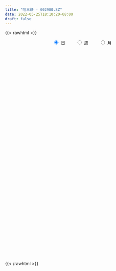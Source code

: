 ```yaml
---
title: "哈三联 - 002900.SZ"
date: 2022-05-25T18:10:20+08:00
draft: false
---
```

{{< rawhtml >}}
    <div style="text-align: center">
        <label style="padding: 1rem;"><input style="margin-right: .5rem" type="radio" name="period" value="D" checked onclick="period_change(this)">日</label>
        <label style="padding: 1rem;"><input style="margin-right: .5rem" type="radio" name="period" value="W" onclick="period_change(this)">周</label>
        <label style="padding: 1rem;"><input style="margin-right: .5rem" type="radio" name="period" value="M" onclick="period_change(this)">月</label>
    </div>
    <div id="chart" style="height: 700px;"></div> 
    <script type="text/javascript">
        const D_v = [326362.37,294894.5,336050.99,358932.14,313247.63,241091.99,182429.49,266077.55,256057.81,373695.36,238584.9,487198.09,446365.24,342528.51,257533.75,366407.02,200848.0,288037.0,260663.79,347832.52,323956.73,202253.72,222498.57,240440.03,327762.32,250840.25,425792.5,360748.5,262533.48,234855.65,220175.98,234797.3,182015.32,279232.2,190545.25,139416.76,240275.08,152885.0,154510.5,132311.85,158976.98,143367.93,274926.59,177824.57,165779.77,113444.3,176642.6,134519.0,145085.57,174538.5,160866.97,111828.5,155252.57,123518.07,139210.41,159673.0,212337.5,154307.91,123126.29,73089.5,72306.41,219620.48,214538.79,133346.5,111962.5,214060.91,159834.0,108505.7,73188.5,99624.9,73448.81,65509.5,63803.27,71687.4,81523.1,80161.0,78827.5,88381.3,76158.67,62954.23,132171.75,94313.7,72449.0,53837.3,49478.6,47421.51,55416.0,47570.6,79224.1,102272.5,72808.0,159708.8,220432.3,224192.23,139636.67,134077.12,105475.2,124268.23,128308.31,341962.32,393932.56,237962.83,226363.22,152013.22,127964.52,241587.15,223065.89,163591.04,122619.21,125298.0,172126.28,132020.0,120564.0,87296.5,99046.0,61572.5,69471.0,86482.0,63976.0,57051.5,140428.41,104249.45,59113.59,67397.74,130789.4,156756.45,124430.64,68062.5,67189.9,54452.0,86497.4,60479.5,59923.4,49346.9,37790.5,44615.83,33255.0,41168.5,29750.5,30229.36,70159.0,179767.85,117108.45,59307.0,50219.5,50431.5,39705.68,38608.0,30793.5,34626.18,31497.01,46297.03,59083.5,41439.51,31700.5,34468.0,49461.5,42780.0,70764.52,72948.5,31460.75,31980.0,37881.5,56591.75,36143.75,42347.9,30313.0,63672.5,80276.78,32170.5,53826.0,39623.16,24973.36,40847.5,26891.0,23101.9,22709.5,31372.0,29995.5,26266.0,23907.5,28704.4,18367.36,21316.96,34847.95,26947.3,18603.11,40697.8,29342.8,26543.41,44020.41,94754.91,57501.0,28378.5,35904.0,34133.9,54118.0,37978.0,53117.0,36674.0,74176.06,47369.0,34460.5,45215.5,43547.01,61497.24,26665.8,28341.21,21797.77,24578.0,28794.5,43377.0,40336.5,24837.0,65485.08,121557.37,82277.0,48216.5,47097.0,40003.27,27455.61,23230.5,24849.0,46776.0,33727.0,18058.5,27490.4,27619.61,54770.51,48639.4,39294.5,32809.43,68119.51,53058.51,64400.01,37517.0,32565.65,20973.0,24835.92,35792.42,28196.32,23050.5,35243.92,35913.92,24736.0,28318.0,27807.5,35925.38,40918.0,16177.5]
const D_histogram = [0.0,0.0019081481,0.1009790204,0.179180924,0.1220894007,0.0427166768,-0.041465333,-0.0140879174,0.0048264769,0.1669522936,0.4252260192,0.7457966185,0.870592676,0.840612435,0.734273108,0.7455797816,0.5006736162,0.3626375077,0.1942913335,0.246911091,0.1019679214,-0.0054779945,-0.2148387166,-0.2806480686,-0.1983200076,0.0423509894,0.2601144616,0.3732583471,0.2918933915,0.2512732092,0.2167453428,0.1930828496,0.1057721106,0.0617951772,-0.0998221644,-0.1999942439,-0.4568063254,-0.5681882446,-0.6891353673,-0.7252038843,-0.6700669396,-0.5852925722,-0.3612457869,-0.2829127688,-0.3306425031,-0.3711672928,-0.4718525445,-0.4788090527,-0.5302231946,-0.6400603582,-0.7850428571,-0.9177753888,-0.8901902804,-0.8125924453,-0.7122451126,-0.5540507866,-0.3277003252,-0.2241884348,-0.2268353867,-0.1970856807,-0.1589897107,0.0365034218,0.118654957,0.1819869377,0.2470192034,0.3787063228,0.3223195384,0.2147287721,0.138907268,0.010713193,-0.0191668228,-0.0381459304,-0.0243218125,-0.0493187679,-0.0870144046,-0.1190077582,-0.1875983021,-0.1844829692,-0.2127478154,-0.2134040233,-0.1024229153,-0.017036977,0.0376583373,0.0669734301,0.0710331806,0.1022846653,0.0944630061,0.1006363796,0.1226866989,0.1583582515,0.1614076621,0.2315507862,0.3178441749,0.4473027617,0.4415717854,0.4359162754,0.4002548706,0.4118375374,0.4208535508,0.5576552016,0.6831450738,0.6587542593,0.4431954578,0.2699921219,0.1541367919,0.1692928294,0.1843354637,0.1196025949,0.0807409287,-0.0191859044,-0.1789085616,-0.3201043172,-0.3528499197,-0.3693452868,-0.4205356886,-0.4196308644,-0.3800593575,-0.3940416913,-0.3710363801,-0.3169119428,-0.182218139,-0.1179041951,-0.0816604005,-0.0251573192,0.0692190164,0.1752085034,0.173393204,0.1611438132,0.126674974,0.090008437,0.079208464,0.0684141799,0.022933671,0.0027167659,-0.0146516763,-0.0382253535,-0.0554309844,-0.0478334854,-0.0524207119,-0.0400344286,0.0066831713,0.1311669798,0.1405770853,0.1370361303,0.1278036976,0.088393227,0.0612883683,0.0202032626,-0.0045623303,0.0019929588,-0.0002483835,-0.0334122885,-0.0292600058,-0.017185879,-0.0173328619,-0.0148817633,-0.0140876927,-0.0009400236,0.027559858,-0.012455813,-0.0339392008,-0.0585577794,-0.0664866541,-0.057005798,-0.0478289372,-0.0704853245,-0.0868569505,-0.1365238158,-0.2086119442,-0.2547609464,-0.3186661932,-0.3660118511,-0.3594569988,-0.3913948285,-0.3663970973,-0.3578808965,-0.3133770321,-0.2275138614,-0.1420462003,-0.0667266306,-0.008583924,0.0127899265,0.0444297053,0.0826586253,0.1285686622,0.1472372349,0.1673006407,0.2104177674,0.2141905332,0.2270785959,0.2042816504,0.2370668607,0.2360605408,0.2184944808,0.2152226575,0.2116566903,0.2114399448,0.2039174013,0.1151641038,0.0411520128,0.0746156093,0.0943847004,0.0724100586,-0.0194142011,-0.0518818175,-0.0159694591,0.0169217671,0.0531765687,0.0569708488,0.0605124049,0.067401044,0.0803400719,0.0643011379,0.0493007334,0.0796594268,0.1443334307,0.1291552977,0.1161209917,0.0499658207,-0.0250705692,-0.0972156261,-0.1163198431,-0.1596247489,-0.1242049864,-0.1169588212,-0.1179119545,-0.0981584737,-0.0745345718,-0.045086053,-0.0880944236,-0.1970363729,-0.2951954913,-0.3852449032,-0.4607836584,-0.4252144804,-0.354085633,-0.2808211018,-0.2036749753,-0.131504911,-0.0563646441,0.0206558375,0.0749867057,0.135051499,0.1499431588,0.1647549028,0.1585811155,0.1596378579,0.194801615,0.1520528046,0.1300110342]
const D_fast = [0.0,0.0023851852,0.1267008125,0.2496979471,0.223128774,0.1544352193,0.0598868762,0.0837423126,0.1038633261,0.3077272161,0.6723074466,1.1793272004,1.5217714269,1.7019442947,1.7791732447,1.9768748637,1.8571371024,1.8097603708,1.6899870299,1.8043345602,1.684883371,1.5760679564,1.3129975552,1.1770261861,1.2097742452,1.4610329895,1.7438250771,1.9502835494,1.9418919417,1.9640900617,1.983748531,2.0083567502,1.9474890388,1.9189608998,1.7323880171,1.5822173766,1.2112037138,0.9577747333,0.6645437688,0.4471742807,0.3347944906,0.2732457149,0.4069810535,0.4145858794,0.2841955193,0.1508789064,-0.0677694815,-0.1944282528,-0.3783981933,-0.6482504465,-0.9894936597,-1.3516700386,-1.5466325003,-1.6721827765,-1.749896722,-1.7302150927,-1.5857897125,-1.5383249308,-1.5976807293,-1.6172024436,-1.6188539012,-1.4142349133,-1.3024196389,-1.1935909237,-1.0668038572,-0.8404401571,-0.8162470569,-0.8701556302,-0.9112503172,-1.036766094,-1.0714378155,-1.0999534057,-1.0922097409,-1.1295363883,-1.1889856261,-1.2507309193,-1.3662210388,-1.4092264482,-1.4906782482,-1.5446854618,-1.4593100827,-1.3781833887,-1.3140734901,-1.2680150397,-1.2461969941,-1.1893743431,-1.1735802507,-1.1422477824,-1.0895257883,-1.0142646728,-0.9708633467,-0.8428325261,-0.6770780936,-0.4357938164,-0.3311318464,-0.2278082875,-0.1634059746,-0.0488639235,0.0653654775,0.3415809287,0.6378570694,0.7781548198,0.6733948827,0.5676895772,0.4903684453,0.5478476901,0.6089741903,0.5741419703,0.5554655362,0.450742227,0.2462924294,0.0250705946,-0.095887488,-0.2047191767,-0.3610435006,-0.4650463926,-0.5204897251,-0.6329824816,-0.7027362654,-0.7278398138,-0.6387005448,-0.6038626497,-0.5880339552,-0.5378202037,-0.426139114,-0.2763475011,-0.2348144995,-0.206777937,-0.2095780327,-0.2237424605,-0.2147403175,-0.2084310566,-0.2481781478,-0.2677158615,-0.2887472227,-0.3218772383,-0.3529406153,-0.3573014877,-0.3749938921,-0.3726162159,-0.3242278233,-0.1669522698,-0.1223978929,-0.0916798154,-0.0689613237,-0.0862734875,-0.0980562541,-0.1340905442,-0.1599967197,-0.1529431908,-0.155246629,-0.1967636062,-0.199926325,-0.1921486679,-0.1966288663,-0.1978982084,-0.200626061,-0.1877133978,-0.1523235517,-0.195453176,-0.225421364,-0.2646793874,-0.2892299256,-0.294000519,-0.2967808926,-0.337058611,-0.3751444746,-0.4589422939,-0.5831834083,-0.693022647,-0.8365944421,-0.9754430629,-1.0587524602,-1.188538997,-1.2551405401,-1.3360945635,-1.3699349571,-1.3409502518,-1.2909941407,-1.2323562288,-1.1763595031,-1.151788171,-1.1090409658,-1.0501473895,-0.9720951871,-0.9166173056,-0.8547287397,-0.7590071711,-0.7016867721,-0.6320290603,-0.6037555932,-0.5117036677,-0.4536948524,-0.4166372922,-0.3661034512,-0.3167552458,-0.2641120051,-0.2206551983,-0.2806174698,-0.3443415576,-0.2922240588,-0.2488587926,-0.2527309198,-0.3494087298,-0.3948468005,-0.3629268069,-0.3258051388,-0.2762561951,-0.2582192028,-0.2395495455,-0.2158106454,-0.1827865995,-0.182750249,-0.1854254702,-0.1351519201,-0.0343945584,-0.017283867,-0.0012879251,-0.054951641,-0.1362556732,-0.2327046366,-0.2808888144,-0.3640999074,-0.3597313915,-0.3817249316,-0.4121560535,-0.4169421912,-0.4119519322,-0.3937749266,-0.4588069032,-0.6170079457,-0.7889659369,-0.9753265746,-1.1660612444,-1.2367956865,-1.2541882473,-1.2511289916,-1.224901609,-1.1856077724,-1.1245586665,-1.0423742255,-0.9692966809,-0.8754690128,-0.8230915633,-0.7670910936,-0.733619602,-0.6926533952,-0.6087892344,-0.6135248436,-0.6030638554]
const D_slow = [0.0,0.000477037,0.0257217921,0.0705170231,0.1010393733,0.1117185425,0.1013522093,0.0978302299,0.0990368491,0.1407749225,0.2470814273,0.433530582,0.651178751,0.8613318597,1.0449001367,1.2312950821,1.3564634862,1.4471228631,1.4956956965,1.5574234692,1.5829154496,1.5815459509,1.5278362718,1.4576742546,1.4080942527,1.4186820001,1.4837106155,1.5770252023,1.6499985502,1.7128168525,1.7670031882,1.8152739006,1.8417169282,1.8571657225,1.8322101814,1.7822116205,1.6680100391,1.525962978,1.3536791361,1.1723781651,1.0048614302,0.8585382871,0.7682268404,0.6974986482,0.6148380224,0.5220461992,0.4040830631,0.2843807999,0.1518250012,-0.0081900883,-0.2044508026,-0.4338946498,-0.6564422199,-0.8595903312,-1.0376516094,-1.176164306,-1.2580893873,-1.314136496,-1.3708453427,-1.4201167629,-1.4598641905,-1.4507383351,-1.4210745958,-1.3755778614,-1.3138230606,-1.2191464799,-1.1385665953,-1.0848844023,-1.0501575853,-1.047479287,-1.0522709927,-1.0618074753,-1.0678879284,-1.0802176204,-1.1019712215,-1.1317231611,-1.1786227366,-1.2247434789,-1.2779304328,-1.3312814386,-1.3568871674,-1.3611464117,-1.3517318273,-1.3349884698,-1.3172301747,-1.2916590084,-1.2680432568,-1.2428841619,-1.2122124872,-1.1726229243,-1.1322710088,-1.0743833123,-0.9949222685,-0.8830965781,-0.7727036318,-0.6637245629,-0.5636608453,-0.4607014609,-0.3554880732,-0.2160742728,-0.0452880044,0.1194005605,0.2301994249,0.2976974554,0.3362316533,0.3785548607,0.4246387266,0.4545393753,0.4747246075,0.4699281314,0.425200991,0.3451749117,0.2569624318,0.1646261101,0.059492188,-0.0454155281,-0.1404303675,-0.2389407903,-0.3316998854,-0.4109278711,-0.4564824058,-0.4859584546,-0.5063735547,-0.5126628845,-0.4953581304,-0.4515560045,-0.4082077035,-0.3679217502,-0.3362530067,-0.3137508975,-0.2939487815,-0.2768452365,-0.2711118188,-0.2704326273,-0.2740955464,-0.2836518848,-0.2975096309,-0.3094680022,-0.3225731802,-0.3325817874,-0.3309109945,-0.2981192496,-0.2629749783,-0.2287159457,-0.1967650213,-0.1746667145,-0.1593446224,-0.1542938068,-0.1554343894,-0.1549361497,-0.1549982455,-0.1633513177,-0.1706663191,-0.1749627889,-0.1792960044,-0.1830164452,-0.1865383683,-0.1867733742,-0.1798834097,-0.182997363,-0.1914821632,-0.206121608,-0.2227432715,-0.236994721,-0.2489519553,-0.2665732865,-0.2882875241,-0.3224184781,-0.3745714641,-0.4382617007,-0.517928249,-0.6094312118,-0.6992954615,-0.7971441686,-0.8887434429,-0.978213667,-1.056557925,-1.1134363904,-1.1489479404,-1.1656295981,-1.1677755791,-1.1645780975,-1.1534706711,-1.1328060148,-1.1006638493,-1.0638545405,-1.0220293804,-0.9694249385,-0.9158773052,-0.8591076562,-0.8080372436,-0.7487705285,-0.6897553932,-0.635131773,-0.5813261087,-0.5284119361,-0.4755519499,-0.4245725996,-0.3957815736,-0.3854935704,-0.3668396681,-0.343243493,-0.3251409784,-0.3299945286,-0.342964983,-0.3469573478,-0.342726906,-0.3294327638,-0.3151900516,-0.3000619504,-0.2832116894,-0.2631266714,-0.2470513869,-0.2347262036,-0.2148113469,-0.1787279892,-0.1464391648,-0.1174089168,-0.1049174617,-0.111185104,-0.1354890105,-0.1645689713,-0.2044751585,-0.2355264051,-0.2647661104,-0.294244099,-0.3187837175,-0.3374173604,-0.3486888736,-0.3707124795,-0.4199715728,-0.4937704456,-0.5900816714,-0.705277586,-0.8115812061,-0.9001026143,-0.9703078898,-1.0212266336,-1.0541028614,-1.0681940224,-1.063030063,-1.0442833866,-1.0105205118,-0.9730347221,-0.9318459964,-0.8922007175,-0.8522912531,-0.8035908493,-0.7655776482,-0.7330748896]
const D_data = [['2021-05-14', 24.4254, 23.1493, 22.7804, 24.6746],['2021-05-17', 22.591, 23.1792, 21.5342, 24.1861],['2021-05-18', 23.1493, 24.7145, 22.9499, 25.1033],['2021-05-19', 24.1363, 25.0535, 23.7176, 26.3794],['2021-05-20', 24.0166, 23.5481, 23.3786, 25.522],['2021-05-21', 22.9499, 22.9798, 22.1224, 23.5182],['2021-05-24', 22.6608, 22.4913, 21.8732, 23.2988],['2021-05-25', 23.0097, 23.7275, 22.6807, 24.4154],['2021-05-26', 23.7475, 23.7574, 22.7804, 24.4055],['2021-05-27', 23.7574, 26.1302, 23.0596, 26.1302],['2021-05-28', 26.9577, 28.7422, 26.7284, 28.7422],['2021-05-31', 28.9117, 31.6134, 26.9078, 31.6134],['2021-06-01', 32.2216, 31.095, 30.3772, 33.5077],['2021-06-02', 31.1349, 30.2077, 29.0513, 31.8726],['2021-06-03', 29.131, 29.6494, 28.7322, 30.9953],['2021-06-04', 29.3703, 31.6234, 28.5727, 32.401],['2021-06-07', 28.9615, 28.4631, 28.4631, 29.6096],['2021-06-08', 26.9178, 29.3105, 26.9178, 29.4102],['2021-06-09', 28.9017, 28.5329, 28.1241, 30.8857],['2021-06-10', 27.6356, 31.3841, 27.506, 31.3841],['2021-06-11', 32.2116, 29.0214, 28.2936, 32.4708],['2021-06-15', 27.4262, 29.0712, 27.4262, 30.3872],['2021-06-16', 28.7921, 27.0673, 26.4293, 29.3204],['2021-06-17', 26.9178, 28.1341, 26.7682, 29.2507],['2021-06-18', 28.1739, 30.0482, 26.9776, 30.8857],['2021-06-21', 30.2177, 33.0491, 30.2177, 33.0491],['2021-06-22', 34.0161, 34.3351, 32.9793, 35.9402],['2021-06-23', 34.2055, 34.3949, 33.2285, 36.8774],['2021-06-24', 34.385, 32.5406, 32.5107, 35.362],['2021-06-25', 32.73, 33.1787, 32.2316, 34.1258],['2021-06-28', 33.1886, 33.4877, 32.9195, 34.2255],['2021-06-29', 33.4777, 33.8865, 31.5835, 34.1956],['2021-06-30', 33.408, 33.1687, 32.8995, 34.1557],['2021-07-01', 32.8995, 33.6871, 32.401, 35.4916],['2021-07-02', 33.0989, 31.9026, 31.6134, 33.0989],['2021-07-05', 31.65, 32.1, 31.0, 32.67],['2021-07-06', 32.1, 29.15, 28.89, 32.1],['2021-07-07', 28.72, 29.79, 28.5, 30.18],['2021-07-08', 29.77, 28.74, 28.6, 29.95],['2021-07-09', 28.74, 28.99, 27.96, 29.29],['2021-07-12', 28.99, 29.78, 28.62, 30.26],['2021-07-13', 29.85, 30.16, 29.38, 30.48],['2021-07-14', 29.88, 32.48, 29.48, 32.72],['2021-07-15', 32.01, 31.32, 30.79, 32.46],['2021-07-16', 31.0, 29.67, 29.66, 31.01],['2021-07-19', 29.0, 29.32, 28.58, 30.33],['2021-07-20', 28.36, 27.91, 27.35, 28.5],['2021-07-21', 27.93, 28.46, 27.76, 28.65],['2021-07-22', 28.44, 27.37, 27.03, 28.48],['2021-07-23', 27.6, 25.74, 25.0, 27.66],['2021-07-26', 25.12, 24.02, 23.26, 25.49],['2021-07-27', 24.03, 22.69, 22.69, 24.38],['2021-07-28', 22.65, 23.61, 21.73, 24.22],['2021-07-29', 23.72, 23.73, 23.3, 24.17],['2021-07-30', 23.34, 23.75, 22.77, 24.6],['2021-08-02', 23.58, 24.51, 22.97, 24.99],['2021-08-03', 24.4, 25.88, 23.96, 26.23],['2021-08-04', 25.33, 24.83, 24.16, 25.35],['2021-08-05', 24.34, 23.4, 23.24, 25.01],['2021-08-06', 23.19, 23.51, 22.93, 23.75],['2021-08-09', 23.11, 23.45, 23.06, 24.2],['2021-08-10', 23.48, 25.8, 23.2, 25.8],['2021-08-11', 26.0, 24.99, 24.67, 26.48],['2021-08-12', 25.02, 25.07, 24.55, 25.89],['2021-08-13', 24.91, 25.42, 24.78, 25.85],['2021-08-16', 25.61, 26.86, 25.16, 27.0],['2021-08-17', 26.5, 24.82, 24.52, 26.59],['2021-08-18', 24.5, 23.79, 23.61, 24.97],['2021-08-19', 23.69, 23.68, 23.5, 24.29],['2021-08-20', 23.25, 22.38, 21.95, 23.25],['2021-08-23', 22.61, 23.03, 22.13, 23.26],['2021-08-24', 23.28, 22.86, 22.82, 23.48],['2021-08-25', 22.89, 23.08, 22.43, 23.28],['2021-08-26', 23.1, 22.38, 22.33, 23.15],['2021-08-27', 22.4, 21.84, 21.52, 22.52],['2021-08-30', 21.51, 21.48, 20.68, 22.04],['2021-08-31', 21.5, 20.46, 20.41, 21.72],['2021-09-01', 20.46, 20.86, 19.99, 21.0],['2021-09-02', 20.81, 20.06, 20.02, 20.81],['2021-09-03', 19.8, 19.97, 19.68, 20.42],['2021-09-06', 19.81, 21.35, 19.81, 21.97],['2021-09-07', 20.9, 21.32, 20.68, 21.39],['2021-09-08', 21.33, 21.13, 20.88, 21.65],['2021-09-09', 21.0, 20.89, 20.8, 21.5],['2021-09-10', 20.8, 20.53, 20.39, 20.89],['2021-09-13', 20.56, 20.85, 20.48, 21.06],['2021-09-14', 20.85, 20.32, 20.24, 21.08],['2021-09-15', 20.31, 20.39, 19.81, 20.78],['2021-09-16', 20.18, 20.58, 20.02, 21.15],['2021-09-17', 20.39, 20.85, 19.8, 21.28],['2021-09-22', 20.19, 20.51, 20.18, 21.2],['2021-09-23', 20.42, 21.55, 20.39, 21.9],['2021-09-24', 21.5, 22.25, 20.45, 23.39],['2021-09-27', 21.77, 23.55, 21.35, 24.0],['2021-09-28', 23.0, 22.43, 22.16, 23.38],['2021-09-29', 22.01, 22.65, 21.57, 23.54],['2021-09-30', 22.27, 22.41, 22.0, 22.75],['2021-10-08', 22.21, 23.19, 21.81, 23.5],['2021-10-11', 22.96, 23.49, 22.57, 24.26],['2021-10-12', 23.5, 25.84, 22.75, 25.84],['2021-10-13', 25.1, 26.89, 24.65, 27.89],['2021-10-14', 25.6, 25.83, 25.12, 26.8],['2021-10-15', 25.06, 23.25, 23.25, 25.08],['2021-10-18', 22.25, 23.05, 22.15, 23.37],['2021-10-19', 22.87, 23.2, 22.77, 23.75],['2021-10-20', 23.09, 24.75, 22.58, 25.52],['2021-10-21', 24.31, 25.03, 24.0, 25.58],['2021-10-22', 24.6, 24.08, 24.08, 25.4],['2021-10-25', 23.0, 24.27, 23.0, 24.55],['2021-10-26', 24.28, 23.22, 23.2, 24.65],['2021-10-27', 23.0, 21.75, 21.4, 23.18],['2021-10-28', 21.52, 21.02, 20.95, 22.38],['2021-10-29', 21.03, 21.68, 20.55, 22.05],['2021-11-01', 21.65, 21.49, 21.31, 21.97],['2021-11-02', 21.49, 20.57, 20.47, 21.98],['2021-11-03', 20.73, 20.75, 20.45, 21.08],['2021-11-04', 20.61, 21.01, 20.61, 21.19],['2021-11-05', 20.89, 20.07, 20.04, 21.27],['2021-11-08', 20.07, 20.21, 19.4, 20.3],['2021-11-09', 20.2, 20.48, 20.02, 20.79],['2021-11-10', 20.53, 21.74, 20.51, 21.98],['2021-11-11', 21.75, 21.21, 21.03, 22.1],['2021-11-12', 21.0, 20.98, 20.96, 21.38],['2021-11-15', 20.87, 21.37, 20.8, 21.55],['2021-11-16', 21.25, 22.2, 21.23, 22.2],['2021-11-17', 22.35, 22.92, 21.7, 23.2],['2021-11-18', 22.5, 21.93, 21.79, 22.88],['2021-11-19', 21.7, 21.84, 21.56, 22.2],['2021-11-22', 21.85, 21.5, 21.32, 21.85],['2021-11-23', 21.41, 21.32, 21.31, 21.64],['2021-11-24', 21.21, 21.54, 20.76, 21.77],['2021-11-25', 21.42, 21.5, 21.39, 21.86],['2021-11-26', 21.41, 20.91, 20.88, 21.58],['2021-11-29', 20.61, 21.02, 20.5, 21.49],['2021-11-30', 20.93, 20.91, 20.72, 21.09],['2021-12-01', 21.29, 20.66, 20.56, 21.29],['2021-12-02', 20.66, 20.55, 20.53, 20.8],['2021-12-03', 20.55, 20.75, 20.28, 20.89],['2021-12-06', 20.75, 20.52, 20.5, 20.82],['2021-12-07', 20.52, 20.67, 20.5, 20.73],['2021-12-08', 20.7, 21.2, 20.52, 21.55],['2021-12-09', 21.11, 22.65, 21.02, 23.3],['2021-12-10', 22.0, 21.64, 21.56, 22.16],['2021-12-13', 21.63, 21.57, 21.35, 21.76],['2021-12-14', 21.59, 21.54, 21.41, 21.79],['2021-12-15', 21.6, 21.09, 21.01, 21.64],['2021-12-16', 20.98, 21.1, 20.89, 21.4],['2021-12-17', 21.06, 20.75, 20.69, 21.1],['2021-12-20', 20.68, 20.76, 20.58, 21.08],['2021-12-21', 20.76, 21.08, 20.7, 21.28],['2021-12-22', 21.04, 20.96, 20.79, 21.07],['2021-12-23', 20.89, 20.44, 20.4, 20.92],['2021-12-24', 20.63, 20.78, 20.1, 21.3],['2021-12-27', 20.65, 20.88, 20.52, 21.0],['2021-12-28', 21.0, 20.72, 20.55, 21.14],['2021-12-29', 20.7, 20.72, 20.56, 20.99],['2021-12-30', 20.65, 20.67, 20.28, 20.95],['2021-12-31', 20.68, 20.83, 20.52, 20.98],['2022-01-04', 20.87, 21.12, 20.81, 21.54],['2022-01-05', 21.27, 20.21, 20.15, 21.34],['2022-01-06', 20.01, 20.23, 19.98, 20.36],['2022-01-07', 20.12, 20.0, 20.0, 20.3],['2022-01-10', 19.93, 20.04, 19.42, 20.12],['2022-01-11', 20.05, 20.18, 19.9, 20.65],['2022-01-12', 20.03, 20.15, 19.77, 20.31],['2022-01-13', 20.11, 19.63, 19.62, 20.13],['2022-01-14', 19.6, 19.5, 19.5, 19.81],['2022-01-17', 19.49, 18.77, 18.63, 19.63],['2022-01-18', 18.76, 17.97, 17.57, 18.87],['2022-01-19', 17.77, 17.73, 17.6, 17.96],['2022-01-20', 17.8, 16.91, 16.9, 17.85],['2022-01-21', 16.9, 16.46, 16.41, 17.03],['2022-01-24', 16.45, 16.64, 16.3, 16.66],['2022-01-25', 16.64, 15.68, 15.68, 16.78],['2022-01-26', 15.68, 15.95, 15.68, 16.0],['2022-01-27', 15.99, 15.41, 15.36, 16.08],['2022-01-28', 15.42, 15.59, 15.18, 15.73],['2022-02-07', 15.65, 16.09, 15.65, 16.15],['2022-02-08', 16.09, 16.24, 15.93, 16.32],['2022-02-09', 16.3, 16.3, 16.0, 16.33],['2022-02-10', 16.3, 16.25, 16.14, 16.46],['2022-02-11', 16.17, 15.84, 15.7, 16.25],['2022-02-14', 15.86, 15.97, 15.86, 16.1],['2022-02-15', 16.03, 16.13, 15.83, 16.16],['2022-02-16', 16.22, 16.38, 16.1, 16.45],['2022-02-17', 16.46, 16.17, 16.11, 16.46],['2022-02-18', 16.12, 16.27, 16.07, 16.3],['2022-02-21', 16.28, 16.74, 16.28, 16.75],['2022-02-22', 16.77, 16.41, 16.28, 16.77],['2022-02-23', 16.41, 16.62, 16.41, 16.68],['2022-02-24', 16.55, 16.2, 16.0, 16.85],['2022-02-25', 16.23, 16.99, 16.23, 17.78],['2022-02-28', 16.82, 16.74, 16.51, 17.3],['2022-03-01', 16.66, 16.57, 16.39, 16.73],['2022-03-02', 16.54, 16.78, 16.28, 16.88],['2022-03-03', 16.8, 16.85, 16.68, 16.98],['2022-03-04', 16.72, 16.98, 16.68, 17.3],['2022-03-07', 16.93, 16.97, 16.51, 17.13],['2022-03-08', 16.97, 15.76, 15.56, 16.97],['2022-03-09', 15.61, 15.51, 14.75, 15.99],['2022-03-10', 15.88, 16.74, 15.73, 16.87],['2022-03-11', 16.75, 16.73, 16.37, 16.79],['2022-03-14', 16.69, 16.22, 16.2, 16.93],['2022-03-15', 16.22, 15.01, 14.98, 16.23],['2022-03-16', 15.15, 15.34, 14.2, 15.5],['2022-03-17', 15.59, 16.13, 15.34, 16.66],['2022-03-18', 16.1, 16.23, 16.01, 16.48],['2022-03-21', 16.21, 16.44, 16.1, 16.58],['2022-03-22', 16.44, 16.14, 16.09, 16.44],['2022-03-23', 16.14, 16.16, 16.02, 16.4],['2022-03-24', 16.14, 16.24, 15.9, 16.34],['2022-03-25', 16.15, 16.39, 16.15, 16.66],['2022-03-28', 16.25, 16.04, 15.85, 16.39],['2022-03-29', 16.04, 15.98, 15.81, 16.27],['2022-03-30', 16.01, 16.61, 15.56, 16.78],['2022-03-31', 16.46, 17.36, 16.33, 17.45],['2022-04-01', 17.02, 16.58, 16.5, 17.08],['2022-04-06', 16.56, 16.61, 16.41, 16.86],['2022-04-07', 16.52, 15.78, 15.76, 16.59],['2022-04-08', 15.76, 15.28, 15.03, 15.87],['2022-04-11', 15.2, 14.85, 14.7, 15.41],['2022-04-12', 14.76, 15.16, 14.53, 15.16],['2022-04-13', 14.88, 14.55, 14.54, 15.15],['2022-04-14', 14.55, 15.37, 14.55, 15.68],['2022-04-15', 15.28, 15.0, 14.85, 15.38],['2022-04-18', 14.82, 14.78, 14.33, 14.86],['2022-04-19', 14.72, 14.96, 14.6, 15.3],['2022-04-20', 14.87, 15.01, 14.8, 15.3],['2022-04-21', 14.88, 15.13, 14.62, 15.72],['2022-04-22', 14.78, 14.08, 13.88, 14.82],['2022-04-25', 13.48, 12.67, 12.67, 13.64],['2022-04-26', 12.19, 11.98, 11.74, 12.67],['2022-04-27', 11.42, 11.22, 10.78, 11.45],['2022-04-28', 10.97, 10.52, 10.45, 11.05],['2022-04-29', 10.52, 11.34, 10.52, 11.5],['2022-05-05', 11.54, 11.64, 11.14, 11.75],['2022-05-06', 11.35, 11.67, 11.27, 11.87],['2022-05-09', 11.85, 11.79, 11.63, 11.9],['2022-05-10', 11.64, 11.85, 11.45, 11.89],['2022-05-11', 11.86, 12.06, 11.86, 12.39],['2022-05-12', 12.02, 12.33, 11.92, 12.36],['2022-05-13', 12.44, 12.29, 12.22, 12.73],['2022-05-16', 12.35, 12.61, 12.33, 12.88],['2022-05-17', 12.78, 12.22, 12.09, 12.78],['2022-05-18', 12.19, 12.29, 12.06, 12.42],['2022-05-19', 12.12, 12.05, 11.85, 12.27],['2022-05-20', 12.1, 12.13, 12.08, 12.48],['2022-05-23', 12.27, 12.68, 12.22, 12.8],['2022-05-24', 12.63, 11.71, 11.71, 12.68],['2022-05-25', 11.71, 11.8, 11.62, 11.91]]
const W_v = [161.26,3770.5,1089521.6699999999,512701.64,282787.18,245109.46,234520.02,202508.99,123193.24,115561.6,136177.47,111089.16,74070.41,233465.07,99374.23,324746.66,330723.59,150498.18,125431.36,94730.28,34598.95,23341.96,79109.42,141791.22,108161.52,199379.52,338649.79,306426.39,815865.5399999999,274269.75,279583.01,164080.81,256874.17,192119.49,252301.4,236106.85,176887.54,326181.0600000001,183781.7,192796.87,259065.05,274433.08,277830.09,271815.2,171221.9,164340.45,111058.89,138485.6,143984.13,82609.57,120611.76,96241.47,87722.39,121072.16,89504.15,118828.67,134315.2,111389.5,184946.24,115169.82,64761.47,109517.31,74353.73,45145.42,382790.5700000001,140654.4,181217.43,94816.17,79093.32,83952.66,121094.95,155647.64,269521.82,294536.37,213588.57,174496.52,358429.29,177192.35,331997.76,136047.36,113341.68,45240.83,77861.66,61881.46,45996.58,60325.31,75761.34,42806.16,52791.7,67595.32,72601.09,93309.7,124511.59,52884.75,45505.1,29041.51,36063.98,82934.25,72255.28,69954.17,78257.63,55691.56,62615.48,12668.0,51506.0,62472.76,623221.21,224477.87,148283.24,103140.36,59386.72,42685.9,48746.72,50748.5,86305.62,60960.54,144283.11,114419.48,79356.1,267644.1,666850.66,235838.83,163980.72,172935.7,102471.24,127794.41,91290.23,71608.1,53058.5,86911.5,432658.2600000001,187964.73,73396.1,38396.43,106525.46,54745.38,50784.0,73144.0,69207.0,148284.0,56121.9,105011.09,244204.74,299637.49,190427.42,233760.82,215744.98,104006.11,86913.56,107380.12,90186.8,145095.0,73898.83,56845.64,40483.39,14993.5,40505.0,45145.0,54306.91,56409.56,38518.82,48081.98,33075.84,41249.62,95418.67,252227.19,174639.48,74929.55,70780.87,128767.14,83113.32,44165.83,93575.16,167935.45,54557.9,85728.0,60439.9,53699.5,408832.72,1786224.3699999996,2021535.4600000002,1408322.78,1465520.1799999999,1350255.25,1141840.3200000001,986187.46,2258369.0000000005,1544217.25,1316845.1099999999,1900032.6100000001,1421338.04,992954.6400000001,1534770.3799999999,1106766.05,819399.1899999999,920875.8400000001,744229.97,690676.52,722534.2000000001,751774.6800000001,655214.0100000001,355972.08,386482.7,402250.35,331904.71,452949.1,603381.22,124268.23,1328529.24,908221.8200000001,672627.49,403868.0,424818.95,547436.73,328542.2,206176.73,427015.16,238271.68,202297.22,199849.51,207153.77,203277.9,269568.94,138523.26,140245.4,120082.68,235359.33,210035.4,249314.06,211386.05,146888.48,334492.95,135316.77,156038.11,176578.42,257681.96,70082.65,132848.16,152019.34,93020.88]
const W_histogram = [0.0,0.6171933903,1.0534508056,1.0455419201,0.9865794272,0.7884165145,0.6410187643,0.2969521804,-0.0181570247,-0.1854523313,-0.3989906775,-0.5264145238,-0.6250223007,-0.5885959575,-0.5244518407,-0.3980811145,-0.3138193981,-0.3381611637,-0.4180350906,-0.5746028271,-0.6150423286,-0.5873290882,-0.5341162955,-0.3864273798,-0.335628,-0.239022535,-0.0505985622,0.2625646398,0.4219718755,0.3664785321,0.4204940414,0.4713471205,0.4500118549,0.4033512433,0.4134623074,0.283564241,0.2745741641,0.1211690325,-0.1040168195,-0.1793715756,-0.3676287082,-0.3515284864,-0.3357466786,-0.4024491985,-0.5081602265,-0.5553081226,-0.6034238341,-0.5559681816,-0.5237699346,-0.4691009784,-0.4352658454,-0.3987035183,-0.3638137876,-0.4102337185,-0.4131552215,-0.3545901891,-0.2597420986,-0.1826214681,-0.0628601641,-0.0183359304,0.00986029,0.0452565629,0.0417957272,0.056664461,0.132388776,0.2171406393,0.2481893511,0.2534423334,0.2375322692,0.2293590974,0.2442757699,0.2687713551,0.332282396,0.3700207053,0.4047506886,0.4283489797,0.4634592365,0.4756762635,0.4712261543,0.4312379569,0.3375542983,0.2421560368,0.1264748994,0.026333364,-0.0434986272,-0.034375498,-0.093212707,-0.1177484333,-0.0862874009,-0.0783618847,-0.0487552104,-0.0355904276,-0.0389305329,-0.0492438379,-0.0570654734,-0.0982040953,-0.0975626121,-0.0556312431,-0.0433387838,-0.0004486902,0.0369975879,0.04847347,0.0466928789,0.0328569728,0.0363533909,0.0504536111,0.1219169923,0.1171841217,0.0901499466,0.0124417598,-0.031456072,-0.0611130972,-0.0590202729,-0.0556499696,-0.0335003165,-0.0236647842,0.018387419,0.0672051979,0.0740403426,0.1006533264,0.1666157206,0.1452776864,0.1259386934,0.0563701722,0.0477160339,0.0048665326,-0.0397713513,-0.0582489218,-0.0710345966,-0.0558016358,-0.0075198581,-0.0286656279,-0.0573536363,-0.0648964316,-0.0592615306,-0.066657455,-0.0561988229,-0.0355948839,-0.0257896603,0.0134615412,0.026814178,0.0571367747,0.0901282773,0.0834183925,0.094603499,0.1397515951,0.1392373875,0.123175957,0.1036618783,0.0687624633,0.0513494451,0.0304207781,-0.0158577804,-0.0755693998,-0.1314828543,-0.1410692713,-0.1303418601,-0.1370459835,-0.1769162179,-0.1911872476,-0.1774058505,-0.1527288385,-0.1399796858,-0.1096054897,-0.074612978,-0.0301257154,-0.0449324124,-0.0839441294,-0.1015248875,-0.1427022361,-0.1344675757,-0.1780953134,-0.1917329114,-0.2013311109,-0.1673452095,-0.1341686591,-0.0889311709,-0.0764849605,0.1936091603,0.3751813471,0.7810177538,0.8787256257,0.8442540019,0.7968064967,1.0663780656,1.2858630731,1.4436085418,1.4448472813,1.7231925989,1.9728326723,1.8369728106,1.6940057622,1.6844708734,1.4740103446,1.0408490313,0.7177092462,0.1846331101,-0.3286968801,-0.6903106838,-0.7990939932,-1.057781585,-1.2349103881,-1.4336972203,-1.4772935423,-1.4332832563,-1.2644801181,-1.1025600745,-0.9113624284,-0.7557085835,-0.5796305224,-0.6047912201,-0.702971112,-0.6793485418,-0.5822633926,-0.5571292083,-0.528000659,-0.4296835185,-0.4057703624,-0.3701086659,-0.3268327512,-0.3364676132,-0.3569341428,-0.5444002035,-0.6869859255,-0.7209253784,-0.671857978,-0.5532972616,-0.4427204479,-0.3572515989,-0.3071405214,-0.238998222,-0.1606671787,-0.1747783971,-0.1805985283,-0.2213485501,-0.3974994171,-0.4524565818,-0.4090325738,-0.3550670207,-0.3073629282]
const W_fast = [0.0,0.7714917379,1.4711118546,1.7245884491,1.912270813,1.9112120289,1.9240689698,1.654240431,1.3345919698,1.1209335803,0.8076475648,0.5486200875,0.2937567354,0.1830340893,0.1160652459,0.1429156934,0.1487225604,0.0398405039,-0.1445421957,-0.444760639,-0.6389607227,-0.7580797543,-0.8383960355,-0.7873139647,-0.8204215849,-0.7835717537,-0.6077974214,-0.2289930594,0.0359071451,0.0720334347,0.2311724544,0.3998623136,0.4910300118,0.545207211,0.6586838519,0.5996768457,0.6593303099,0.5362174364,0.2850273795,0.1648297295,-0.1153345801,-0.1871164799,-0.2552713417,-0.4225861613,-0.6553372459,-0.8413121727,-1.0402838427,-1.1318202356,-1.2305644723,-1.2931707606,-1.368152089,-1.4312656415,-1.4873293577,-1.6363077181,-1.7425180266,-1.7726005414,-1.7426879756,-1.7112227121,-1.6071764491,-1.5672361981,-1.5365749051,-1.4898644915,-1.4828763954,-1.4538415464,-1.3450200374,-1.2059830143,-1.1128869646,-1.0442733991,-1.0008003959,-0.9516337934,-0.8756481784,-0.7839597544,-0.6373781145,-0.5071346289,-0.3712169735,-0.2405314375,-0.0895563715,0.0415797214,0.1549361507,0.2227574426,0.2134623585,0.1786031062,0.0945406937,0.0009824993,-0.0797241487,-0.079194894,-0.1613352797,-0.2153081144,-0.2054189322,-0.2170838871,-0.1996660155,-0.1953988395,-0.2084715782,-0.2310958426,-0.2531838464,-0.3188734921,-0.342622662,-0.3145991038,-0.3131413404,-0.2703634194,-0.2236677443,-0.2000734947,-0.1901808661,-0.195802529,-0.1832177631,-0.1565041401,-0.0545615108,-0.029998351,-0.0344950395,-0.1090927864,-0.1608546361,-0.2057899356,-0.2184521796,-0.2289943686,-0.2152197946,-0.2113004584,-0.1646514005,-0.0990323221,-0.0736870918,-0.0219107764,0.085705548,0.1006869354,0.1128326158,0.0573566376,0.0606315077,0.0189986396,-0.0355820821,-0.0686218831,-0.0991662071,-0.0978836551,-0.051481842,-0.0797940187,-0.1228204362,-0.1465873395,-0.1557678211,-0.1798281093,-0.1834191828,-0.1717139649,-0.1683561563,-0.1257395695,-0.1056833882,-0.0610765978,-0.0055530259,0.0085916875,0.0434276687,0.1235136635,0.1578088029,0.1725413616,0.1789427525,0.1612339533,0.1566582963,0.1433348238,0.0930918203,0.0144878509,-0.0742963171,-0.119150052,-0.1410081058,-0.181973725,-0.2660730139,-0.3281408555,-0.3587109211,-0.3722161186,-0.3944618875,-0.3914890637,-0.3751497966,-0.3381939628,-0.3642337629,-0.4242315122,-0.4671934923,-0.5440463998,-0.5694286334,-0.6575801994,-0.7191510253,-0.7790820025,-0.7869324034,-0.7872980178,-0.7642933223,-0.7709683521,-0.4524719412,-0.1771044177,0.4239864275,0.7413757058,0.9179675825,1.0697217015,1.6058877867,2.1468385625,2.6654861667,3.0279367265,3.7370801939,4.4799284354,4.8033117763,5.0838461684,5.4954289979,5.6534710553,5.4805219999,5.3368095263,4.8498916677,4.2543874575,3.7201959828,3.4116391752,2.8885061872,2.402649787,1.8454386497,1.4325189421,1.1182084141,0.9708915227,0.8571715477,0.8205285867,0.7872552858,0.8184257163,0.6420672135,0.3681445436,0.2219299784,0.1734492794,0.0593011617,-0.0435704538,-0.052674193,-0.1302036274,-0.1870690974,-0.2255013705,-0.3192531358,-0.4289532011,-0.7525193126,-1.0668515161,-1.2810223135,-1.3999194076,-1.4196830067,-1.4197863049,-1.4236303557,-1.4503044085,-1.4419116646,-1.403747416,-1.4615532337,-1.5125229969,-1.6086101563,-1.8841358776,-2.0522071877,-2.1110413231,-2.1458425253,-2.1749791648]
const W_slow = [0.0,0.1542983476,0.417661049,0.679046529,0.9256913858,1.1227955144,1.2830502055,1.3572882506,1.3527489944,1.3063859116,1.2066382422,1.0750346113,0.9187790361,0.7716300468,0.6405170866,0.5409968079,0.4625419584,0.3780016675,0.2734928949,0.1298421881,-0.0239183941,-0.1707506661,-0.30427974,-0.4008865849,-0.4847935849,-0.5445492187,-0.5571988592,-0.4915576993,-0.3860647304,-0.2944450974,-0.189321587,-0.0714848069,0.0410181568,0.1418559677,0.2452215445,0.3161126047,0.3847561458,0.4150484039,0.389044199,0.3442013051,0.2522941281,0.1644120065,0.0804753368,-0.0201369628,-0.1471770194,-0.2860040501,-0.4368600086,-0.575852054,-0.7067945377,-0.8240697822,-0.9328862436,-1.0325621232,-1.1235155701,-1.2260739997,-1.3293628051,-1.4180103523,-1.482945877,-1.528601244,-1.544316285,-1.5489002676,-1.5464351951,-1.5351210544,-1.5246721226,-1.5105060074,-1.4774088134,-1.4231236535,-1.3610763158,-1.2977157324,-1.2383326651,-1.1809928908,-1.1199239483,-1.0527311095,-0.9696605105,-0.8771553342,-0.7759676621,-0.6688804171,-0.553015608,-0.4340965421,-0.3162900036,-0.2084805143,-0.1240919398,-0.0635529306,-0.0319342057,-0.0253508647,-0.0362255215,-0.044819396,-0.0681225728,-0.0975596811,-0.1191315313,-0.1387220025,-0.1509108051,-0.159808412,-0.1695410452,-0.1818520047,-0.196118373,-0.2206693968,-0.2450600499,-0.2589678607,-0.2698025566,-0.2699147292,-0.2606653322,-0.2485469647,-0.236873745,-0.2286595018,-0.219571154,-0.2069577513,-0.1764785032,-0.1471824727,-0.1246449861,-0.1215345461,-0.1293985641,-0.1446768384,-0.1594319067,-0.1733443991,-0.1817194782,-0.1876356742,-0.1830388195,-0.16623752,-0.1477274344,-0.1225641028,-0.0809101726,-0.044590751,-0.0131060777,0.0009864654,0.0129154739,0.014132107,0.0041892692,-0.0103729613,-0.0281316104,-0.0420820194,-0.0439619839,-0.0511283909,-0.0654667999,-0.0816909078,-0.0965062905,-0.1131706542,-0.12722036,-0.1361190809,-0.142566496,-0.1392011107,-0.1324975662,-0.1182133725,-0.0956813032,-0.0748267051,-0.0511758303,-0.0162379315,0.0185714153,0.0493654046,0.0752808742,0.09247149,0.1053088513,0.1129140458,0.1089496007,0.0900572507,0.0571865372,0.0219192193,-0.0106662457,-0.0449277415,-0.089156796,-0.1369536079,-0.1813050706,-0.2194872802,-0.2544822016,-0.2818835741,-0.3005368186,-0.3080682474,-0.3193013505,-0.3402873828,-0.3656686047,-0.4013441637,-0.4349610577,-0.479484886,-0.5274181139,-0.5777508916,-0.619587194,-0.6531293587,-0.6753621514,-0.6944833916,-0.6460811015,-0.5522857647,-0.3570313263,-0.1373499199,0.0737135806,0.2729152048,0.5395097212,0.8609754895,1.2218776249,1.5830894452,2.013887595,2.507095763,2.9663389657,3.3898404062,3.8109581246,4.1794607107,4.4396729685,4.6191002801,4.6652585576,4.5830843376,4.4105066666,4.2107331684,3.9462877721,3.6375601751,3.27913587,2.9098124844,2.5514916704,2.2353716408,1.9597316222,1.7318910151,1.5429638692,1.3980562386,1.2468584336,1.0711156556,0.9012785202,0.755712672,0.6164303699,0.4844302052,0.3770093256,0.275566735,0.1830395685,0.1013313807,0.0172144774,-0.0720190583,-0.2081191092,-0.3798655906,-0.5600969352,-0.7280614297,-0.8663857451,-0.977065857,-1.0663787568,-1.1431638871,-1.2029134426,-1.2430802373,-1.2867748366,-1.3319244686,-1.3872616062,-1.4866364604,-1.5997506059,-1.7020087493,-1.7907755045,-1.8676162366]
const W_data = [['2017-09-22', 14.525, 15.8465, 14.525, 15.8465],['2017-09-29', 17.43, 25.5177, 17.43, 25.5177],['2017-10-13', 25.5177, 26.821, 22.5335, 28.7333],['2017-10-20', 25.944, 23.3374, 22.9354, 25.944],['2017-10-27', 23.2521, 23.447, 23.0755, 24.8173],['2017-11-03', 23.1425, 21.8636, 21.3825, 23.1425],['2017-11-10', 22.0341, 22.3082, 21.961, 23.3191],['2017-11-17', 22.3082, 19.0743, 18.9099, 22.4056],['2017-11-24', 18.8672, 17.9537, 17.7832, 19.4519],['2017-12-01', 17.9172, 18.6054, 17.7345, 18.6845],['2017-12-08', 18.6054, 16.9367, 16.1145, 18.6054],['2017-12-15', 16.8697, 16.8819, 16.4373, 17.2655],['2017-12-22', 16.9123, 16.3094, 16.078, 17.0158],['2017-12-29', 16.2546, 17.4665, 15.8648, 18.5932],['2018-01-05', 17.5091, 17.7406, 17.2655, 17.9415],['2018-01-12', 17.7527, 18.7515, 17.4482, 19.4519],['2018-01-19', 18.5627, 18.581, 18.1486, 20.3045],['2018-01-26', 18.2034, 17.1803, 17.1742, 18.3618],['2018-02-02', 17.1864, 15.944, 15.3471, 17.838],['2018-02-09', 15.9074, 13.9708, 13.6906, 15.9074],['2018-02-14', 14.2083, 14.4214, 14.0987, 14.5981],['2018-02-23', 14.5067, 14.7442, 14.5067, 14.8538],['2018-03-02', 14.8843, 14.799, 14.7747, 15.2741],['2018-03-09', 14.8112, 16.1084, 14.8112, 16.6809],['2018-03-16', 16.084, 15.0792, 14.6224, 16.4129],['2018-03-23', 15.0122, 15.7491, 14.9756, 16.9123],['2018-03-30', 15.2071, 17.4787, 14.4945, 18.3618],['2018-04-04', 17.5213, 20.4141, 17.0646, 20.4141],['2018-04-13', 20.9744, 19.9817, 19.3971, 23.0451],['2018-04-20', 19.6102, 17.838, 17.7223, 19.7564],['2018-04-27', 17.7284, 19.4884, 17.7284, 20.3959],['2018-05-04', 19.4214, 20.0731, 18.5749, 20.3898],['2018-05-11', 20.1888, 19.6163, 19.6102, 20.8161],['2018-05-18', 19.4702, 19.4702, 18.648, 20.0061],['2018-05-25', 19.6711, 20.4385, 19.4823, 20.877],['2018-06-01', 20.5847, 18.6784, 17.9111, 20.8283],['2018-06-08', 18.3922, 20.0914, 18.3922, 20.5847],['2018-06-15', 20.2314, 18.0564, 17.9637, 20.8892],['2018-06-22', 17.3148, 16.1933, 15.4239, 17.8524],['2018-06-29', 16.3694, 17.1943, 15.8318, 17.6114],['2018-07-06', 17.2592, 14.8863, 14.3672, 17.2685],['2018-07-13', 15.3312, 16.7216, 15.0161, 17.2314],['2018-07-20', 16.2211, 16.5455, 15.9245, 17.148],['2018-07-27', 15.7391, 15.081, 14.8029, 15.7483],['2018-08-03', 15.0068, 13.7462, 13.1066, 15.0068],['2018-08-10', 13.6257, 13.6072, 12.6154, 13.876],['2018-08-17', 13.3476, 12.8193, 12.8007, 13.7462],['2018-08-24', 12.8378, 13.4774, 12.6988, 13.8574],['2018-08-31', 13.4403, 12.9769, 12.8656, 13.8574],['2018-09-07', 12.9212, 12.9861, 12.7451, 13.2549],['2018-09-14', 13.5237, 12.4763, 12.4671, 13.7925],['2018-09-21', 12.2446, 12.2261, 11.7626, 12.3744],['2018-09-28', 12.1519, 11.9387, 11.7626, 12.4671],['2018-10-12', 11.8738, 10.4093, 9.7605, 11.8738],['2018-10-19', 10.4186, 10.3073, 9.7605, 10.5854],['2018-10-26', 10.5205, 10.7244, 10.1405, 11.0396],['2018-11-02', 10.6596, 11.1416, 10.4371, 11.1694],['2018-11-09', 11.225, 10.9933, 10.8728, 11.2806],['2018-11-16', 11.0025, 11.7441, 10.9654, 11.8924],['2018-11-23', 11.7255, 10.9933, 10.9098, 11.7255],['2018-11-30', 11.0025, 10.7615, 10.4742, 11.1416],['2018-12-07', 10.9469, 10.8264, 10.7986, 11.3918],['2018-12-14', 10.7059, 10.2424, 10.1961, 10.7523],['2018-12-21', 10.2424, 10.3259, 10.0107, 10.3351],['2018-12-28', 10.5854, 11.1972, 10.4834, 12.0221],['2019-01-04', 11.123, 11.6792, 11.0303, 11.7348],['2019-01-11', 11.6421, 11.3084, 11.0674, 11.6421],['2019-01-18', 11.3084, 11.0952, 10.984, 11.3269],['2019-01-25', 11.1323, 10.8171, 10.8171, 11.2991],['2019-02-01', 10.8728, 10.8635, 10.2054, 11.0025],['2019-02-15', 10.8449, 11.1972, 10.743, 11.3362],['2019-02-22', 11.2806, 11.4752, 11.1323, 11.5772],['2019-03-01', 11.5772, 12.3002, 11.5494, 12.7915],['2019-03-08', 12.3373, 12.4022, 12.2261, 13.3662],['2019-03-15', 12.4856, 12.7544, 12.3466, 13.2549],['2019-03-22', 12.7822, 13.0047, 12.6154, 13.2827],['2019-03-29', 12.8656, 13.5794, 12.6524, 14.4877],['2019-04-04', 13.5886, 13.7277, 13.4774, 14.0428],['2019-04-12', 13.774, 13.8667, 13.7462, 14.9697],['2019-04-19', 13.9594, 13.6257, 13.5423, 14.1355],['2019-04-26', 13.7091, 12.8749, 12.6895, 13.7647],['2019-04-30', 12.81, 12.5597, 12.0499, 12.8656],['2019-05-10', 12.2446, 11.8738, 11.2991, 12.3373],['2019-05-17', 11.8553, 11.5401, 11.4938, 12.1241],['2019-05-24', 11.4289, 11.4474, 11.3826, 11.8182],['2019-05-31', 11.4567, 12.2353, 11.4289, 12.2539],['2019-06-06', 12.328, 11.1891, 11.1015, 12.4551],['2019-06-14', 11.1891, 11.2962, 11.0625, 11.7344],['2019-06-21', 11.4228, 11.9195, 11.306, 11.9195],['2019-06-28', 11.9195, 11.6468, 11.4423, 12.2895],['2019-07-05', 11.8026, 11.9487, 11.7539, 12.1337],['2019-07-12', 11.8805, 11.8026, 11.4423, 12.0363],['2019-07-19', 11.7831, 11.5689, 11.491, 12.3479],['2019-07-26', 11.5397, 11.3839, 11.1696, 11.5884],['2019-08-02', 11.3741, 11.2962, 11.1891, 11.7344],['2019-08-09', 11.1307, 10.6535, 10.4977, 11.3157],['2019-08-16', 10.7119, 10.9554, 10.5367, 11.1502],['2019-08-23', 10.9943, 11.491, 10.9554, 11.8805],['2019-08-30', 11.2281, 11.1891, 11.1502, 11.7637],['2019-09-06', 11.267, 11.6663, 11.1502, 11.7539],['2019-09-12', 11.7734, 11.7929, 11.6468, 12.0071],['2019-09-20', 11.8123, 11.5981, 11.3741, 11.861],['2019-09-27', 11.5981, 11.4618, 11.2475, 11.715],['2019-09-30', 11.452, 11.267, 11.267, 11.491],['2019-10-11', 11.267, 11.452, 10.9067, 11.5592],['2019-10-18', 11.5397, 11.6371, 11.4326, 11.8708],['2019-10-25', 11.5884, 12.6303, 11.2865, 13.7892],['2019-11-01', 12.2213, 11.9292, 11.7442, 12.6109],['2019-11-08', 12.0266, 11.6273, 11.6078, 12.3674],['2019-11-15', 11.6273, 10.7314, 10.7217, 11.6273],['2019-11-22', 10.7314, 10.7996, 10.6048, 10.9651],['2019-11-29', 10.7996, 10.7217, 10.6243, 10.8483],['2019-12-06', 10.6632, 10.9749, 10.6632, 11.0528],['2019-12-13', 11.0041, 10.9359, 10.8191, 11.0722],['2019-12-20', 10.9749, 11.1794, 10.9164, 11.3157],['2019-12-27', 11.1794, 11.0625, 10.858, 11.2281],['2020-01-03', 11.0528, 11.5786, 10.8775, 12.0363],['2020-01-10', 11.491, 11.9195, 11.4033, 11.9292],['2020-01-17', 11.8902, 11.5786, 11.5494, 12.0168],['2020-01-23', 11.7734, 11.9682, 11.715, 13.1465],['2020-02-07', 12.0655, 12.8056, 11.6955, 13.76],['2020-02-14', 12.7569, 11.9487, 11.8123, 12.7667],['2020-02-21', 11.8805, 11.9682, 11.8318, 12.2408],['2020-02-28', 11.9779, 11.1696, 11.1502, 12.3187],['2020-03-06', 11.2962, 11.7637, 11.2475, 11.8123],['2020-03-13', 11.6857, 11.2183, 10.9651, 11.9195],['2020-03-20', 11.3449, 10.9457, 10.5853, 11.5494],['2020-03-27', 10.7704, 11.0625, 10.7606, 11.2962],['2020-04-03', 11.0625, 10.9943, 10.6925, 11.0625],['2020-04-10', 11.0625, 11.2962, 11.0528, 11.6371],['2020-04-17', 11.2962, 11.8513, 11.0625, 12.7862],['2020-04-24', 11.8416, 11.0333, 10.9943, 12.1824],['2020-04-30', 11.0333, 10.7606, 10.2737, 11.0722],['2020-05-08', 10.5853, 10.8677, 10.5853, 10.9457],['2020-05-15', 11.0917, 10.9651, 10.8288, 11.3449],['2020-05-22', 10.9651, 10.7314, 10.6146, 11.0528],['2020-05-29', 10.7314, 10.897, 10.7217, 11.0625],['2020-06-05', 10.897, 11.0528, 10.8677, 11.2865],['2020-06-12', 11.0722, 10.9554, 10.7801, 11.267],['2020-06-19', 10.9067, 11.4326, 10.897, 11.6468],['2020-06-24', 11.491, 11.2475, 11.1696, 11.6371],['2020-07-03', 11.2378, 11.5946, 11.1404, 11.6145],['2020-07-10', 11.6345, 11.8438, 11.5447, 12.3722],['2020-07-17', 11.8239, 11.475, 11.3952, 12.5915],['2020-07-24', 11.4849, 11.774, 11.4849, 12.3124],['2020-07-31', 11.8239, 12.442, 11.6743, 12.5915],['2020-08-07', 12.4619, 12.103, 11.8139, 12.9604],['2020-08-14', 12.0133, 11.9734, 11.6843, 12.2725],['2020-08-21', 12.0133, 11.9336, 11.8239, 12.2426],['2020-08-28', 11.9535, 11.6743, 11.465, 12.1629],['2020-09-04', 11.6743, 11.8139, 11.4849, 12.0233],['2020-09-11', 11.8239, 11.7142, 11.5348, 12.432],['2020-09-18', 11.7142, 11.2357, 10.9266, 11.8737],['2020-09-25', 11.2656, 10.7571, 10.6874, 11.3952],['2020-09-30', 10.7173, 10.4182, 10.3584, 10.7671],['2020-10-09', 10.4581, 10.7173, 10.4581, 10.7771],['2020-10-16', 10.7173, 10.8668, 10.6774, 11.0064],['2020-10-23', 10.8369, 10.5478, 10.5079, 11.0662],['2020-10-30', 10.478, 9.8699, 9.82, 10.8369],['2020-11-06', 9.8699, 9.8798, 9.491, 10.1091],['2020-11-13', 9.8898, 10.0593, 9.82, 10.159],['2020-11-20', 10.0692, 10.139, 10.0692, 10.3584],['2020-11-27', 10.159, 9.9396, 9.8599, 10.1789],['2020-12-04', 9.9396, 10.139, 9.9197, 10.159],['2020-12-11', 10.149, 10.2587, 9.7801, 10.3484],['2020-12-18', 10.6275, 10.5079, 10.3584, 11.2855],['2020-12-25', 10.4182, 9.7702, 9.6306, 10.8668],['2020-12-31', 9.7103, 9.2218, 9.0224, 9.7203],['2021-01-08', 9.2318, 9.2119, 8.9726, 9.3714],['2021-01-15', 9.2119, 8.6037, 8.2747, 10.1191],['2021-01-22', 8.4941, 8.9626, 8.4941, 9.5309],['2021-01-29', 8.9626, 8.0255, 7.8759, 8.9626],['2021-02-05', 8.0554, 8.0255, 7.1382, 8.1551],['2021-02-10', 8.5539, 7.7762, 7.4672, 8.833],['2021-02-19', 7.7762, 8.1551, 7.6367, 8.524],['2021-02-26', 8.1352, 8.1152, 7.9856, 8.4043],['2021-03-05', 8.1252, 8.2947, 7.9856, 8.3944],['2021-03-12', 8.3445, 7.8759, 7.4772, 8.4941],['2021-03-19', 7.9059, 11.8239, 7.8759, 11.8239],['2021-03-26', 11.9635, 12.0831, 11.1858, 14.3163],['2021-04-02', 11.6145, 16.8884, 11.0064, 16.8884],['2021-04-09', 16.4498, 15.0241, 13.6882, 17.1177],['2021-04-16', 14.7051, 14.2265, 13.9873, 16.7987],['2021-04-23', 13.5785, 14.5256, 13.0003, 15.6123],['2021-04-30', 14.6552, 19.9092, 13.5586, 19.9092],['2021-05-07', 21.9031, 21.6539, 20.966, 24.0964],['2021-05-14', 21.3647, 23.1493, 21.0557, 26.18],['2021-05-21', 22.591, 22.9798, 21.5342, 26.3794],['2021-05-28', 22.6608, 28.7422, 21.8732, 28.7422],['2021-06-04', 28.9117, 31.6234, 26.9078, 33.5077],['2021-06-11', 28.9615, 29.0214, 26.9178, 32.4708],['2021-06-18', 27.4262, 30.0482, 26.4293, 30.8857],['2021-06-25', 30.2177, 33.1787, 30.2177, 36.8774],['2021-07-02', 33.1886, 31.9026, 31.5835, 35.4916],['2021-07-09', 31.65, 28.99, 27.96, 32.67],['2021-07-16', 28.99, 29.67, 28.62, 32.72],['2021-07-23', 29.0, 25.74, 25.0, 30.33],['2021-07-30', 25.12, 23.75, 21.73, 25.49],['2021-08-06', 23.58, 23.51, 22.93, 26.23],['2021-08-13', 23.11, 25.42, 23.06, 26.48],['2021-08-20', 25.61, 22.38, 21.95, 27.0],['2021-08-27', 22.61, 21.84, 21.52, 23.48],['2021-09-03', 21.51, 19.97, 19.68, 22.04],['2021-09-10', 19.81, 20.53, 19.81, 21.97],['2021-09-17', 20.56, 20.85, 19.8, 21.28],['2021-09-24', 20.19, 22.25, 20.18, 23.39],['2021-09-30', 21.77, 22.41, 21.35, 24.0],['2021-10-08', 22.21, 23.19, 21.81, 23.5],['2021-10-15', 22.96, 23.25, 22.57, 27.89],['2021-10-22', 22.25, 24.08, 22.15, 25.58],['2021-10-29', 23.0, 21.68, 20.55, 24.65],['2021-11-05', 21.65, 20.07, 20.04, 21.98],['2021-11-12', 20.07, 20.98, 19.4, 22.1],['2021-11-19', 20.87, 21.84, 20.8, 23.2],['2021-11-26', 21.85, 20.91, 20.76, 21.86],['2021-12-03', 20.61, 20.75, 20.28, 21.49],['2021-12-10', 20.75, 21.64, 20.5, 23.3],['2021-12-17', 21.63, 20.75, 20.69, 21.79],['2021-12-24', 20.68, 20.78, 20.1, 21.3],['2021-12-31', 20.65, 20.83, 20.28, 21.14],['2022-01-07', 20.87, 20.0, 19.98, 21.54],['2022-01-14', 19.93, 19.5, 19.42, 20.65],['2022-01-21', 19.49, 16.46, 16.41, 19.63],['2022-01-28', 16.45, 15.59, 15.18, 16.78],['2022-02-11', 15.65, 15.84, 15.65, 16.46],['2022-02-18', 15.86, 16.27, 15.83, 16.46],['2022-02-25', 16.28, 16.99, 16.0, 17.78],['2022-03-04', 16.82, 16.98, 16.28, 17.3],['2022-03-11', 16.93, 16.73, 14.75, 17.13],['2022-03-18', 16.69, 16.23, 14.2, 16.93],['2022-03-25', 16.21, 16.39, 15.9, 16.66],['2022-04-01', 16.25, 16.58, 15.56, 17.45],['2022-04-08', 16.56, 15.28, 15.03, 16.86],['2022-04-15', 15.2, 15.0, 14.53, 15.68],['2022-04-22', 14.82, 14.08, 13.88, 15.72],['2022-04-29', 13.48, 11.34, 10.45, 13.64],['2022-05-06', 11.54, 11.67, 11.14, 11.87],['2022-05-13', 11.85, 12.29, 11.45, 12.73],['2022-05-20', 12.35, 12.13, 11.85, 12.88],['2022-05-27', 12.27, 11.8, 11.62, 12.8]]
const M_v = [3931.76,1993089.1000000001,784296.8800000001,583319.9299999999,989031.46,243602.27,817902.9500000001,1676144.6899999999,1065877.49,915252.4000000001,1150730.0899999999,661504.3000000002,387185.1899999999,392774.91,547212.3,611807.03,564548.7600000001,534232.25,1068268.1299999999,803819.9800000001,246065.01,238954.52,374835.86,234271.39,279186.84,937272.16,377901.9000000001,325181.83,527282.3400000001,1239605.9099999999,414031.48,813121.5900000001,250451.27,391588.49,1028209.9700000001,526967.67,393586.76,154950.41,182725.56,631825.1500000001,326827.16,401796.51,3472534.5899999994,6224135.8900000006,6592816.9100000001,5998886.1800000006,3644958.9699999997,2644483.4700000002,2017979.5799999998,3033646.7799999998,1791803.2799999996,1186472.9000000001,818523.8700000001,553188.4099999999,1012338.9399999999,807892.2600000001,447971.03]
const M_histogram = [0.0,-0.2436941311,-0.6112483804,-0.8496059036,-0.9913924214,-1.1387413123,-1.0044771816,-0.7283828899,-0.5666436788,-0.5058033972,-0.6040722407,-0.7085814348,-0.7850705799,-0.8441077947,-0.8179838824,-0.7072212375,-0.6144521384,-0.3861713861,-0.115388483,0.0231657551,0.1158980076,0.1579303495,0.193854544,0.2130634073,0.24515983,0.317892381,0.2972154601,0.3507620126,0.4111861091,0.3990959819,0.374222186,0.3517296237,0.3478910525,0.3782419823,0.4625794636,0.4594820961,0.3695288287,0.2741793765,0.22308316,0.1439923443,0.0244588658,-0.0321433788,0.3208500103,0.9183286445,2.0027367493,2.6832526176,2.3684921723,1.8321331213,1.5152259416,1.177994896,0.8404658583,0.5625624712,0.0060181026,-0.2882169043,-0.435783657,-0.906441945,-1.1393306368]
const M_fast = [0.0,-0.3046176638,-0.8249840082,-1.2757430073,-1.6653776305,-2.0974118494,-2.2142670141,-2.120268445,-2.1001901535,-2.1658007212,-2.4150876249,-2.6967421777,-2.9694989678,-3.2395631313,-3.4179351895,-3.4839778541,-3.5448217895,-3.4130838838,-3.1711481014,-3.0268024246,-2.9050956701,-2.8235807409,-2.7391929104,-2.6667181952,-2.573331815,-2.4211261688,-2.3674992247,-2.2262621691,-2.0630415452,-1.975357677,-1.9066759264,-1.8412360827,-1.7581018909,-1.6331904654,-1.4332081183,-1.3214349618,-1.3190060219,-1.34581063,-1.3411360565,-1.3842287861,-1.4976475481,-1.5622856375,-1.1290797459,-0.3020189505,1.2830733417,2.6344023644,2.9117649621,2.8334391915,2.8953384972,2.8526061755,2.7251936024,2.5879308331,2.0328909901,1.6666017572,1.4100890902,0.7128203159,0.195098965]
const M_slow = [0.0,-0.0609235328,-0.2137356279,-0.4261371038,-0.6739852091,-0.9586705372,-1.2097898326,-1.391885555,-1.5335464747,-1.659997324,-1.8110153842,-1.9881607429,-2.1844283879,-2.3954553366,-2.5999513072,-2.7767566166,-2.9303696511,-3.0269124977,-3.0557596184,-3.0499681797,-3.0209936777,-2.9815110904,-2.9330474544,-2.8797816025,-2.818491645,-2.7390185498,-2.6647146848,-2.5770241816,-2.4742276543,-2.3744536589,-2.2808981124,-2.1929657064,-2.1059929433,-2.0114324477,-1.8957875818,-1.7809170578,-1.6885348506,-1.6199900065,-1.5642192165,-1.5282211304,-1.522106414,-1.5301422587,-1.4499297561,-1.220347595,-0.7196634077,-0.0488502532,0.5432727898,1.0013060701,1.3801125556,1.6746112795,1.8847277441,2.0253683619,2.0268728876,1.9548186615,1.8458727472,1.619262261,1.3344296018]
const M_data = [['2017-09-29', 14.525, 25.5177, 14.525, 25.5177],['2017-10-31', 25.5177, 21.6991, 21.3825, 28.7333],['2017-11-30', 21.7296, 18.1242, 17.7345, 23.3191],['2017-12-29', 18.1486, 17.4665, 15.8648, 18.6845],['2018-01-31', 17.5091, 16.827, 16.76, 20.3045],['2018-02-28', 16.5652, 15.0, 13.6906, 17.0828],['2018-03-30', 15.067, 17.4787, 14.4945, 18.3618],['2018-04-27', 17.5213, 19.4884, 17.0646, 23.0451],['2018-05-31', 19.4214, 18.514, 17.9111, 20.877],['2018-06-29', 18.4714, 17.1943, 15.4239, 20.8892],['2018-07-31', 17.2592, 14.4043, 14.154, 17.2685],['2018-08-31', 14.4599, 12.9769, 12.6154, 14.5897],['2018-09-28', 12.9212, 11.9387, 11.7626, 13.7925],['2018-10-31', 11.8738, 10.8079, 9.7605, 11.8738],['2018-11-30', 10.8357, 10.7615, 10.4742, 11.8924],['2018-12-28', 10.9469, 11.1972, 10.0107, 12.0221],['2019-01-31', 11.123, 10.5854, 10.2054, 11.7348],['2019-02-28', 10.5854, 12.328, 10.5669, 12.7915],['2019-03-29', 12.4114, 13.5794, 12.1426, 14.4877],['2019-04-30', 13.5886, 12.5597, 12.0499, 14.9697],['2019-05-31', 12.2446, 12.2353, 11.2991, 12.3373],['2019-06-28', 12.328, 11.6468, 11.0625, 12.4551],['2019-07-31', 11.8026, 11.5007, 11.1696, 12.3479],['2019-08-30', 11.4423, 11.1891, 10.4977, 11.8805],['2019-09-30', 11.267, 11.267, 11.1502, 12.0071],['2019-10-31', 11.267, 11.8902, 10.9067, 13.7892],['2019-11-29', 11.7734, 10.7217, 10.6048, 12.3674],['2019-12-31', 10.6632, 11.6273, 10.6632, 12.0363],['2020-01-23', 11.5299, 11.9682, 11.4033, 13.1465],['2020-02-28', 12.0655, 11.1696, 11.1502, 13.76],['2020-03-31', 11.2962, 10.8872, 10.5853, 11.9195],['2020-04-30', 10.8872, 10.7606, 10.2737, 12.7862],['2020-05-29', 10.5853, 10.897, 10.5853, 11.3449],['2020-06-30', 10.897, 11.3952, 10.7801, 11.6468],['2020-07-31', 11.4052, 12.442, 11.2357, 12.5915],['2020-08-31', 12.4619, 11.6743, 11.465, 12.9604],['2020-09-30', 11.6743, 10.4182, 10.3584, 12.432],['2020-10-30', 10.4581, 9.8699, 9.82, 11.0662],['2020-11-30', 9.8699, 9.9995, 9.491, 10.3584],['2020-12-31', 10.0094, 9.2218, 9.0224, 11.2855],['2021-01-29', 9.2318, 8.0255, 7.8759, 10.1191],['2021-02-26', 8.0554, 8.1152, 7.1382, 8.833],['2021-03-31', 8.1252, 13.9574, 7.4772, 14.8048],['2021-04-30', 13.3193, 19.9092, 13.0003, 19.9092],['2021-05-31', 21.9031, 31.6134, 20.966, 31.6134],['2021-06-30', 32.2216, 33.1687, 26.4293, 36.8774],['2021-07-30', 32.8995, 23.75, 21.73, 35.4916],['2021-08-31', 23.58, 20.46, 20.41, 27.0],['2021-09-30', 20.46, 22.41, 19.68, 24.0],['2021-10-29', 22.21, 21.68, 20.55, 27.89],['2021-11-30', 21.65, 20.91, 19.4, 23.2],['2021-12-31', 21.29, 20.83, 20.1, 23.3],['2022-01-28', 20.87, 15.59, 15.18, 21.54],['2022-02-28', 15.65, 16.74, 15.65, 17.78],['2022-03-31', 16.66, 17.36, 14.2, 17.45],['2022-04-29', 17.02, 11.34, 10.45, 17.08],['2022-05-31', 11.54, 11.8, 11.14, 12.88]]
        const D_a = [null,21.5342,null,null,null,null,null,null,null,null,null,null,33.5077,null,null,null,null,null,null,null,null,null,26.4293,null,null,null,null,36.8774,null,null,null,null,null,null,null,null,null,null,null,null,null,null,null,null,null,null,null,null,null,null,null,null,21.73,null,null,null,null,null,null,null,null,null,null,null,null,27.0,null,null,null,null,null,null,null,null,null,null,null,null,null,19.68,null,null,null,null,null,null,null,null,null,null,null,null,null,null,null,null,null,null,null,null,27.89,null,null,null,null,null,null,null,null,null,null,null,null,null,null,null,null,null,19.4,null,null,null,null,null,null,23.2,null,null,null,null,null,null,null,null,null,null,null,20.28,null,null,null,23.3,null,null,null,null,null,null,null,null,null,null,20.1,null,null,null,null,null,21.54,null,null,null,null,null,null,null,null,null,null,null,null,null,null,null,null,null,15.18,null,null,null,16.46,null,null,null,null,null,16.07,null,null,null,null,null,null,null,null,null,17.3,null,null,null,null,null,null,null,14.2,null,null,null,null,null,null,null,null,null,null,17.45,null,null,null,null,null,null,null,null,null,null,null,null,null,null,null,null,null,10.45,null,null,null,null,null,null,null,null,12.88,null,null,null,null,null,null,null]
const W_a = [null,null,28.7333,null,null,null,null,null,null,null,null,null,null,null,null,null,null,null,null,13.6906,null,null,null,null,null,null,null,null,23.0451,null,null,null,null,null,null,null,null,null,null,null,null,null,null,null,null,null,null,null,null,null,null,null,null,9.7605,null,null,null,null,11.8924,null,null,null,null,10.0107,null,null,null,null,null,null,null,null,null,null,null,null,null,null,14.9697,null,null,null,null,null,null,null,null,11.0625,null,null,null,null,12.3479,null,null,null,null,null,null,null,null,null,null,null,null,null,null,null,null,null,10.6048,null,null,null,null,null,null,null,null,null,13.76,null,null,null,null,null,null,null,null,null,null,null,10.2737,null,null,null,null,null,null,null,null,null,null,null,null,null,12.9604,null,null,null,null,null,null,null,null,null,null,null,null,9.491,null,null,null,null,null,11.2855,null,null,null,null,null,null,7.1382,null,null,null,null,null,null,null,null,null,null,null,null,null,null,null,null,null,null,null,36.8774,null,null,null,null,null,null,null,null,null,null,null,null,null,null,null,null,null,null,null,19.4,null,null,null,23.3,null,null,null,null,null,null,null,null,null,null,null,null,null,null,null,null,null,null,10.45,null,null,null,null]
const M_a = [null,28.7333,null,null,null,null,null,null,null,null,null,null,null,9.7605,null,null,null,null,null,14.9697,null,null,null,10.4977,null,null,null,null,null,13.76,null,null,null,null,null,null,null,null,null,null,null,7.1382,null,null,null,36.8774,null,null,null,null,19.4,null,null,null,null,null,null]
        const D_b = [[{ coord: ['2021-05-17', 33.5077] }, { coord: ['2021-10-13', 26.4293] }],[{ coord: ['2021-11-08', 23.2] }, { coord: ['2022-01-04', 20.28] }],[{ coord: ['2022-01-28', 16.46] }, { coord: ['2022-03-31', 16.07] }]]
const W_b = [[{ coord: ['2017-10-13', 23.0451] }, { coord: ['2018-10-12', 13.6906] }],[{ coord: ['2018-10-12', 11.8924] }, { coord: ['2021-02-05', 10.0107] }],[{ coord: ['2021-06-25', 23.3] }, { coord: ['2022-04-29', 19.4] }]]
const M_b = [[{ coord: ['2017-10-31', 14.9697] }, { coord: ['2021-02-26', 10.4977] }]]
    </script>
{{< /rawhtml >}}